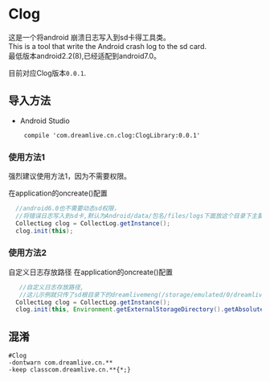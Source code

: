 # Clog  

这是一个将android 崩溃日志写入到sd卡得工具类。  
This is a tool that write the Android crash log to the sd card.  
最低版本android2.2(8),已经适配到android7.0。  

目前对应Clog版本`0.0.1`.

## 导入方法

* Android Studio
	
	```
	 compile 'com.dreamlive.cn.clog:ClogLibrary:0.0.1'
	```
	



### 使用方法1
强烈建议使用方法1，因为不需要权限。  

在application的oncreate()配置
```java
  //android6.0也不需要动态sd权限，
  //将错误日志写入到sd卡,默认为Android/data/包名/files/logs下面放这个目录下主要是为了不需要权限
  CollectLog clog = CollectLog.getInstance();
  clog.init(this);

```

### 使用方法2
自定义日志存放路径
在application的oncreate()配置
```java
   //自定义日志存放路径,
   //这儿示例就只传了sd根目录下的dreamlivemeng(/storage/emulated/0/dreamlivemeng)，把错误日志写到这个目录下
  CollectLog clog = CollectLog.getInstance();
  clog.init(this, Environment.getExternalStorageDirectory().getAbsolutePath() + File.separator + "dreamlivemeng");

```

## 混淆

```
#Clog
-dontwarn com.dreamlive.cn.**
-keep classcom.dreamlive.cn.**{*;}


```

